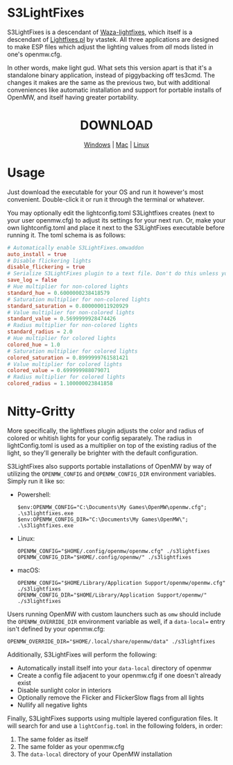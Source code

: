 # S3LightFixes

S3LightFixes is a descendant of [Waza-lightfixes](https://modding-openmw.com/mods/waza_lightfixes/), which itself is a descendant of [Lightfixes.pl](https://modding-openmw.com/tips/custom-shaders/#lightfixes-plugin) by vtastek. All three applications are designed to make ESP files which adjust the lighting values from *all* mods listed in one's openmw.cfg. 

In other words, make light gud. What sets this version apart is that it's a standalone binary application, instead of piggybacking off tes3cmd. The changes it makes are the same as the previous two, but with additional conveniences like automatic installation and support for portable installs of OpenMW, and itself having greater portability.

<div align="center">
<h1>DOWNLOAD</h1>

[Windows](https://github.com/magicaldave/S3LightFixes/releases/latest/download/windows-latest.zip) | [Mac](https://github.com/magicaldave/S3LightFixes/releases/latest/download/macos-latest.zip) | [Linux](https://github.com/magicaldave/S3LightFixes/releases/latest/download/ubuntu-latest.zip)
</div>

# Usage

Just download the executable for your OS and run it however's most convenient. Double-click it or run it through the terminal or whatever.

You may optionally edit the lightconfig.toml S3Lightfixes creates (next to your user openmw.cfg) to adjust its settings for your next run. Or, make your own lightconfig.toml and place it next to the S3LightFixes executable before running it. The toml schema is as follows:

```toml
# Automatically enable S3LightFixes.omwaddon
auto_install = true
# Disable flickering lights
disable_flickering = true
# Serialize S3LightFixes plugin to a text file. Don't do this unless you're asked to (or just curious)
save_log = false
# Hue multiplier for non-colored lights
standard_hue = 0.6000000238418579
# Saturation multiplier for non-colored lights
standard_saturation = 0.800000011920929
# Value multiplier for non-colored lights
standard_value = 0.5699999928474426
# Radius multiplier for non-colored lights
standard_radius = 2.0
# Hue multiplier for colored lights
colored_hue = 1.0
# Saturation multiplier for colored lights
colored_saturation = 0.8999999761581421
# Value multiplier for colored lights
colored_value = 0.699999988079071
# Radius multiplier for colored lights
colored_radius = 1.100000023841858
```


# Nitty-Gritty
More specifically, the lightfixes plugin adjusts the color and radius of colored or whitish lights for your config separately. The radius in lightConfig.toml is used as a multiplier on top of the existing radius of the light, so they'll generally be brighter with the default configuration.

S3LightFixes also supports portable installations of OpenMW by way of utilizing the `OPENMW_CONFIG` and `OPENMW_CONFIG_DIR` environment variables. Simply run it like so:
- Powershell:
  ```
  $env:OPENMW_CONFIG="C:\Documents\My Games\OpenMW\openmw.cfg"; .\s3lightfixes.exe
  $env:OPENMW_CONFIG_DIR="C:\Documents\My Games\OpenMW\"; .\s3lightfixes.exe
  ```
- Linux:
  ```
  OPENMW_CONFIG="$HOME/.config/openmw/openmw.cfg" ./s3lightfixes
  OPENMW_CONFIG_DIR="$HOME/.config/openmw/" ./s3lightfixes
  ```
- macOS:
  ```
  OPENMW_CONFIG="$HOME/Library/Application Support/openmw/openmw.cfg" ./s3lightfixes
  OPENMW_CONFIG_DIR="$HOME/Library/Application Support/openmw/" ./s3lightfixes
  ```
  
Users running OpenMW with custom launchers such as `omw` should include the `OPENMW_OVERRIDE_DIR` environment variable as well, if a `data-local=` entry isn't defined by your openmw.cfg:
```
OPENMW_OVERRIDE_DIR="$HOME/.local/share/openmw/data" ./s3lightfixes
```

Additionally, S3LightFixes will perform the following:
- Automatically install itself into your `data-local` directory of openmw
- Create a config file adjacent to your openmw.cfg if one doesn't already exist
- Disable sunlight color in interiors
- Optionally remove the Flicker and FlickerSlow flags from all lights
- Nullify all negative lights

Finally, S3LightFixes supports using multiple layered configuration files. It will search for and use a `lightConfig.toml` in the following folders, in order:
1. The same folder as itself
2. The same folder as your openmw.cfg
3. The `data-local` directory of your OpenMW installation
